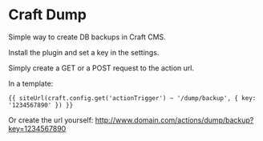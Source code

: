 Craft Dump
==========

Simple way to create DB backups in Craft CMS.

Install the plugin and set a key in the settings.

Simply create a GET or a POST request to the action url.

In a template:

    {{ siteUrl(craft.config.get('actionTrigger') ~ '/dump/backup', { key: '1234567890' }) }}

Or create the url yourself:
http://www.domain.com/actions/dump/backup?key=1234567890
